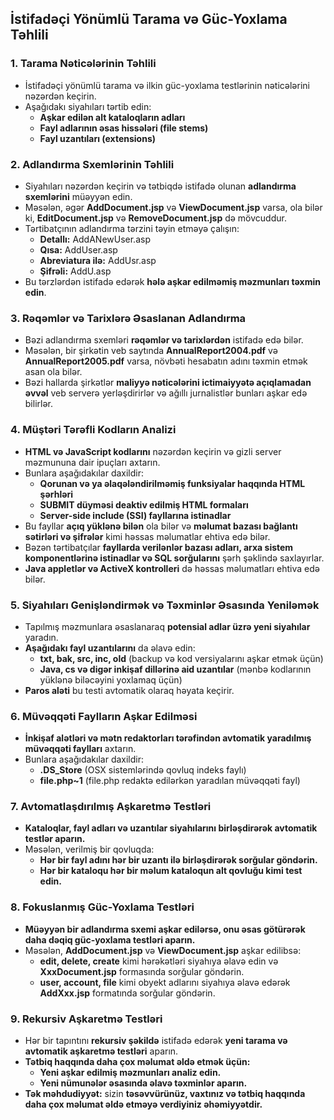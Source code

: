 ## **İstifadəçi Yönümlü Tarama və Güc-Yoxlama Təhlili**

### **1. Tarama Nəticələrinin Təhlili**
- İstifadəçi yönümlü tarama və ilkin güc-yoxlama testlərinin nəticələrini nəzərdən keçirin.
- Aşağıdakı siyahıları tərtib edin:
  - **Aşkar edilən alt kataloqların adları**
  - **Fayl adlarının əsas hissələri (file stems)**
  - **Fayl uzantıları (extensions)**

### **2. Adlandırma Sxemlərinin Təhlili**
- Siyahıları nəzərdən keçirin və tətbiqdə istifadə olunan **adlandırma sxemlərini** müəyyən edin.
- Məsələn, əgər **AddDocument.jsp** və **ViewDocument.jsp** varsa, ola bilər ki, **EditDocument.jsp** və **RemoveDocument.jsp** də mövcuddur.
- Tərtibatçının adlandırma tərzini təyin etməyə çalışın:
  - **Detallı:** AddANewUser.asp
  - **Qısa:** AddUser.asp
  - **Abreviatura ilə:** AddUsr.asp
  - **Şifrəli:** AddU.asp
- Bu tərzlərdən istifadə edərək **hələ aşkar edilməmiş məzmunları təxmin edin**.

### **3. Rəqəmlər və Tarixlərə Əsaslanan Adlandırma**
- Bəzi adlandırma sxemləri **rəqəmlər və tarixlərdən** istifadə edə bilər.
- Məsələn, bir şirkətin veb saytında **AnnualReport2004.pdf** və **AnnualReport2005.pdf** varsa, növbəti hesabatın adını təxmin etmək asan ola bilər.
- Bəzi hallarda şirkətlər **maliyyə nəticələrini ictimaiyyətə açıqlamadan əvvəl** veb serverə yerləşdirirlər və ağıllı jurnalistlər bunları aşkar edə bilirlər.

### **4. Müştəri Tərəfli Kodların Analizi**
- **HTML və JavaScript kodlarını** nəzərdən keçirin və gizli server məzmununa dair ipuçları axtarın.
- Bunlara aşağıdakılar daxildir:
  - **Qorunan və ya əlaqələndirilməmiş funksiyalar haqqında HTML şərhləri**
  - **SUBMIT düyməsi deaktiv edilmiş HTML formaları**
  - **Server-side include (SSI) fayllarına istinadlar**
- Bu fayllar **açıq yüklənə bilən** ola bilər və **məlumat bazası bağlantı sətirləri və şifrələr** kimi həssas məlumatlar ehtiva edə bilər.
- Bəzən tərtibatçılar **fayllarda verilənlər bazası adları, arxa sistem komponentlərinə istinadlar və SQL sorğularını** şərh şəklində saxlayırlar.
- **Java appletlər və ActiveX kontrolleri** də həssas məlumatları ehtiva edə bilər.

### **5. Siyahıları Genişləndirmək və Təxminlər Əsasında Yeniləmək**
- Tapılmış məzmunlara əsaslanaraq **potensial adlar üzrə yeni siyahılar** yaradın.
- **Aşağıdakı fayl uzantılarını** da əlavə edin:
  - **txt, bak, src, inc, old** (backup və kod versiyalarını aşkar etmək üçün)
  - **Java, cs və digər inkişaf dillərinə aid uzantılar** (mənbə kodlarının yüklənə biləcəyini yoxlamaq üçün)
- **Paros aləti** bu testi avtomatik olaraq həyata keçirir.

### **6. Müvəqqəti Faylların Aşkar Edilməsi**
- **İnkişaf alətləri və mətn redaktorları tərəfindən avtomatik yaradılmış müvəqqəti faylları** axtarın.
- Bunlara aşağıdakılar daxildir:
  - **.DS_Store** (OSX sistemlərində qovluq indeks faylı)
  - **file.php~1** (file.php redaktə edilərkən yaradılan müvəqqəti fayl)

### **7. Avtomatlaşdırılmış Aşkaretmə Testləri**
- **Kataloqlar, fayl adları və uzantılar siyahılarını birləşdirərək avtomatik testlər aparın.**
- Məsələn, verilmiş bir qovluqda:
  - **Hər bir fayl adını hər bir uzantı ilə birləşdirərək sorğular göndərin.**
  - **Hər bir kataloqu hər bir məlum kataloqun alt qovluğu kimi test edin.**

### **8. Fokuslanmış Güc-Yoxlama Testləri**
- **Müəyyən bir adlandırma sxemi aşkar edilərsə, onu əsas götürərək daha dəqiq güc-yoxlama testləri aparın.**
- Məsələn, **AddDocument.jsp** və **ViewDocument.jsp** aşkar edilibsə:
  - **edit, delete, create** kimi hərəkətləri siyahıya əlavə edin və **XxxDocument.jsp** formasında sorğular göndərin.
  - **user, account, file** kimi obyekt adlarını siyahıya əlavə edərək **AddXxx.jsp** formatında sorğular göndərin.

### **9. Rekursiv Aşkaretmə Testləri**
- Hər bir tapıntını **rekursiv şəkildə** istifadə edərək **yeni tarama və avtomatik aşkaretmə testləri** aparın.
- **Tətbiq haqqında daha çox məlumat əldə etmək üçün:**
  - **Yeni aşkar edilmiş məzmunları analiz edin.**
  - **Yeni nümunələr əsasında əlavə təxminlər aparın.**
- **Tək məhdudiyyət:** sizin **təsəvvürünüz, vaxtınız və tətbiq haqqında daha çox məlumat əldə etməyə verdiyiniz əhəmiyyətdir.**

